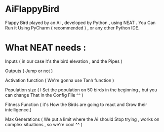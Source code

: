 # AiFlappyBird

Flappy Bird played by an Ai , developed by Python , using NEAT . You Can Run it Using PyCharm ( recommended ) , or any other Python IDE.

# What NEAT needs :

Inputs ( in our case it's the bird elevation , and the Pipes )

Outputs ( Jump or not )

Activation function ( We're gonna use Tanh function )

Population size ( I Set the population on 50 birds in the beginning , but you can change That in the Config File ^^ )

Fitness Function ( it's How the Birds are going to react and Grow their intelligence.)

Max Generations ( We put a limit where the Ai should Stop trying , works on complex situations , so we're cool ^^ )
